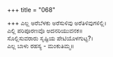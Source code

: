 +++
title = "068"

+++
ಎಲ್ಲ ಅರೆಬೆಳಕು ಅರೆಸುಳಿವು ಅರೆತಿಳಿವುಗಳಿಲ್ಲಿ।  
ಎಲ್ಲಿ ಪರಿಪೂರಣವೊ ಅದನರಿಯುವನಕ॥  
ಸೊಲ್ಲಿಸುವರಾರು ಸೃಷ್ಟಿಯ ಪೇಟಿಯೊಳಗುಟ್ಟ?।  
ಎಲ್ಲ ಬಾಳು ರಹಸ್ಯ - ಮಂಕುತಿಮ್ಮ॥  
